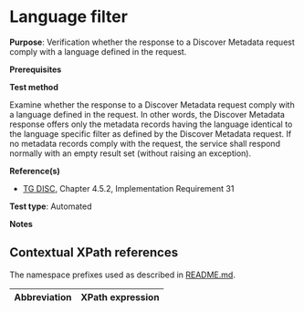 # Language filter

**Purpose**: Verification whether the response to a Discover Metadata request comply with a language defined in the request.

**Prerequisites**


**Test method**

Examine whether the response to a Discover Metadata request comply with a language defined in the request. In other words, the Discover Metadata response offers only the metadata records having the language identical to the language specific filter as defined by the Discover Metadata request. If no metadata records comply with the request, the service shall respond normally with an empty result set (without raising an exception).

**Reference(s)**

* [TG DISC](README.md#ref_TG_DISC), Chapter 4.5.2, Implementation Requirement 31

**Test type**: Automated

**Notes**

## Contextual XPath references

The namespace prefixes used as described in [README.md](README.md#namespaces).

Abbreviation                                               |  XPath expression
---------------------------------------------------------- | -------------------------------------------------------------------------

